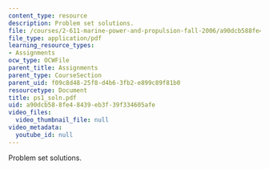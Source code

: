 ```yaml
---
content_type: resource
description: Problem set solutions.
file: /courses/2-611-marine-power-and-propulsion-fall-2006/a90dcb588fe48439eb3f39f334605afe_ps1_soln.pdf
file_type: application/pdf
learning_resource_types:
- Assignments
ocw_type: OCWFile
parent_title: Assignments
parent_type: CourseSection
parent_uid: f09c8d48-25f8-d4b6-3fb2-e899c89f81b0
resourcetype: Document
title: ps1_soln.pdf
uid: a90dcb58-8fe4-8439-eb3f-39f334605afe
video_files:
  video_thumbnail_file: null
video_metadata:
  youtube_id: null
---
```

Problem set solutions.

